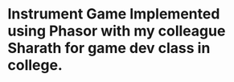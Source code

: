 # Instrument Game Implemented using Phasor with my colleague Sharath for game dev class in college.
